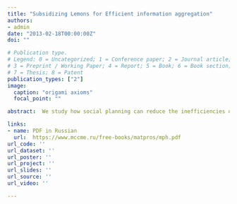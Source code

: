 ```yaml
---
title: "Subsidizing Lemons for Efficient information aggregation"
authors:
- admin
date: "2013-02-18T00:00:00Z"
doi: ""

# Publication type.
# Legend: 0 = Uncategorized; 1 = Conference paper; 2 = Journal article;
# 3 = Preprint / Working Paper; 4 = Report; 5 = Book; 6 = Book section;
# 7 = Thesis; 8 = Patent
publication_types: ["2"]
image:
  caption: "origami axioms"
  focal_point: ""

abstract:  We study how social planning can reduce the inefficiencies of  social learning, stemming from herding and informational cascades.  A social planner  is introduced to the  classical sequential social learning model. She can tax or subsidize players' actions in order to maximize social welfare, a discounted sum of agents' utilities. We solve or accurately approximate the expected utility of the social planner and  the optimal pricing strategy for various signal distributions. In equilibrium,  it is optimal to increase the price for the better action, causing a reduction in current agent's utility, but also a net gain, due to the information  this action reveals. The addition of the social planner significantly improves  social welfare and the asymptotic speed of learning.

links:
- name: PDF in Russian
  url:  https://www.mccme.ru/free-books/matpros/mph.pdf 
url_code: ''
url_dataset: ''
url_poster: ''
url_project: ''
url_slides: ''
url_source: ''
url_video: ''

---
```



